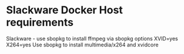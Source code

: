Slackware Docker Host requirements
==================================
Slackware - use sbopkg to install ffmpeg via sbopkg options XVID=yes X264=yes
Use sbopkg to install multimedia/x264 and xvidcore

